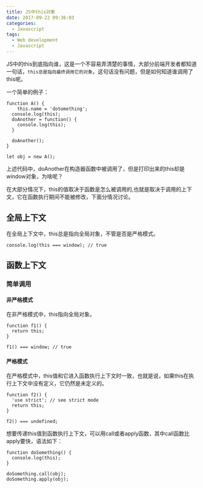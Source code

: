 ```yaml
---
title: JS中this对象
date: 2017-09-22 09:36:03
categories:
  - Javascript
tags:
  - Web development
  - Javascript
---
```


JS中的this到底指向谁，这是一个不容易弄清楚的事情，大部分前端开发者都知道一句话，``this总是指向最终调用它的对象``，这句话没有问题，但是如何知道谁调用了this呢。

一个简单的例子：

```
function A() {
	this.name = 'doSomething';
  console.log(this);
  doAnother = function() {
  	console.log(this);
  }
  
  doAnother();
}

let obj = new A();
```

上述代码中，doAnother在构造器函数中被调用了，但是打印出来的this却是window对象，为啥呢？

在大部分情况下，this的值取决于函数是怎么被调用的,也就是取决于调用的上下文，它在函数执行期间不能被修改，下面分情况讨论。

## 全局上下文

在全局上下文中，this总是指向全局对象，不管是否是严格模式。

```
console.log(this === window); // true
```

## 函数上下文

### 简单调用

#### 非严格模式

在非严格模式中，this指向全局对象。

```
function f1() {
  return this;
}

f1() === window; // true
```

#### 严格模式

在严格模式中，this值和它进入函数执行上下文时一致，也就是说，如果this在执行上下文中没有定义，它仍然是未定义的。

```
function f2() {
  'use strict'; // see strict mode
  return this;
}

f2() === undefined;
```

想要传递this值到函数执行上下文，可以用call或者apply函数，其中call函数比apply要快，语法如下：

```
function doSomething() {
  console.log(this);
}

doSomething.call(obj);
doSomething.apply(obj);

```